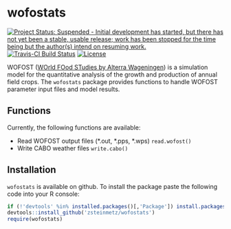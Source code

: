 wofostats
=========
[![Project Status: Suspended - Initial development has started, but there has not yet been a stable, usable release; work has been stopped for the time being but the author(s) intend on resuming work.](http://www.repostatus.org/badges/latest/suspended.svg)](http://www.repostatus.org/#suspended)
[![Travis-CI Build Status](https://travis-ci.org/zsteinmetz/wofostats.svg?branch=master)](https://travis-ci.org/zsteinmetz/wofostats)
[![License](http://img.shields.io/:license-GPL--3-blue.svg?style=flat)](http://www.gnu.org/licenses/gpl-3.0.html)

WOFOST ([WOrld FOod STudies by Alterra Wageningen](http://www.wageningenur.nl/en/Expertise-Services/Research-Institutes/alterra/Facilities-Products/Software-and-models/WOFOST.htm)) is a simulation model for the quantitative analysis of the growth and production of annual field crops. The `wofostats` package provides functions to handle WOFOST parameter input files and model results.

## Functions
Currently, the following functions are available:

* Read WOFOST output files (\*.out, \*.pps, \*.wps) `read.wofost()`
* Write CABO weather files `write.cabo()`

## Installation
`wofostats` is available on github. To install the package paste the following code into your R console:

```r
if (!'devtools' %in% installed.packages()[,'Package']) install.packages('devtools')
devtools::install_github('zsteinmetz/wofostats')
require(wofostats)
```
